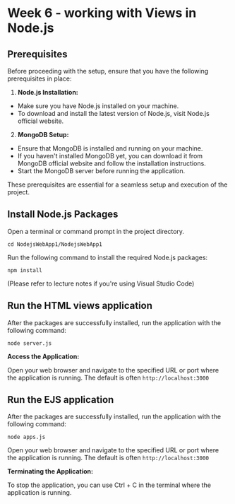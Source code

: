 # Week 6 - working with Views in Node.js

## Prerequisites
Before proceeding with the setup, ensure that you have the following prerequisites in place:

1) **Node.js Installation:**

* Make sure you have Node.js installed on your machine.
* To download and install the latest version of Node.js, visit Node.js official website.

2) **MongoDB Setup:** 

* Ensure that MongoDB is installed and running on your machine.
* If you haven't installed MongoDB yet, you can download it from MongoDB official website and follow the installation instructions.
* Start the MongoDB server before running the application.

These prerequisites are essential for a seamless setup and execution of the project.

## Install Node.js Packages
Open a terminal or command prompt in the project directory.

`cd NodejsWebApp1/NodejsWebApp1`

Run the following command to install the required Node.js packages:

`npm install`

(Please refer to lecture notes if you're using Visual Studio Code)

## Run the HTML views application

After the packages are successfully installed, run the application with the following command:

`node server.js`

**Access the Application:**

Open your web browser and navigate to the specified URL or port where the application is running. The default is often `http://localhost:3000`


## Run the EJS application
After the packages are successfully installed, run the application with the following command:

`node apps.js`

Open your web browser and navigate to the specified URL or port where the application is running. The default is often `http://localhost:3000`

**Terminating the Application:**

To stop the application, you can use Ctrl + C in the terminal where the application is running.